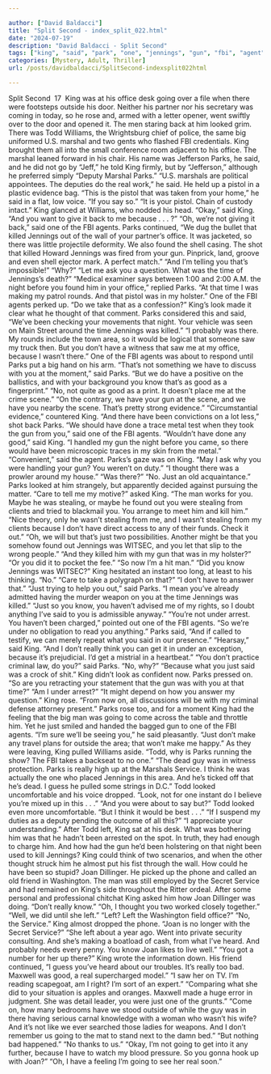```yaml
---

author: ["David Baldacci"]
title: "Split Second - index_split_022.html"
date: "2024-07-19"
description: "David Baldacci - Split Second"
tags: ["king", "said", "park", "one", "jennings", "gun", "fbi", "agent", "office", "going", "todd", "marshal", "time", "joan", "back", "looked", "two", "pistol", "oh", "found", "night", "thought", "know", "good", "stealing"]
categories: [Mystery, Adult, Thriller]
url: /posts/davidbaldacci/SplitSecond-indexsplit022html

---
```



Split Second
		 17 
King was at his office desk going over a file when there were footsteps outside his door. Neither his partner nor his secretary was coming in today, so he rose and, armed with a letter opener, went swiftly over to the door and opened it.
The men staring back at him looked grim. There was Todd Williams, the Wrightsburg chief of police, the same big uniformed U.S. marshal and two gents who flashed FBI credentials. King brought them all into the small conference room adjacent to his office.
The marshal leaned forward in his chair. His name was Jefferson Parks, he said, and he did not go by “Jeff,” he told King firmly, but by “Jefferson,” although he preferred simply “Deputy Marshal Parks.” “U.S. marshals are political appointees. The deputies do the real work,” he said.
He held up a pistol in a plastic evidence bag. “This is the pistol that was taken from your home,” he said in a flat, low voice.
“If you say so.”
“It is your pistol. Chain of custody intact.”
King glanced at Williams, who nodded his head.
“Okay,” said King. “And you want to give it back to me because . . . ?”
“Oh, we’re not giving it back,” said one of the FBI agents.
Parks continued, “We dug the bullet that killed Jennings out of the wall of your partner’s office. It was jacketed, so there was little projectile deformity. We also found the shell casing. The shot that killed Howard Jennings was fired from your gun. Pinprick, land, groove and even shell ejector mark. A perfect match.”
“And I’m telling you that’s impossible!”
“Why?”
“Let me ask you a question. What was the time of Jennings’s death?”
“Medical examiner says between 1:00 and 2:00 A.M. the night before you found him in your office,” replied Parks.
“At that time I was making my patrol rounds. And that pistol was in my holster.”
One of the FBI agents perked up. “Do we take that as a confession?”
King’s look made it clear what he thought of that comment.
Parks considered this and said, “We’ve been checking your movements that night. Your vehicle was seen on Main Street around the time Jennings was killed.”
“I probably was there. My rounds include the town area, so it would be logical that someone saw my truck then. But you don’t have a witness that saw me at my office, because I wasn’t there.”
One of the FBI agents was about to respond until Parks put a big hand on his arm.
“That’s not something we have to discuss with you at the moment,” said Parks. “But we do have a positive on the ballistics, and with your background you know that’s as good as a fingerprint.”
“No, not quite as good as a print. It doesn’t place me at the crime scene.”
“On the contrary, we have your gun at the scene, and we have you nearby the scene. That’s pretty strong evidence.”
“Circumstantial evidence,” countered King.
“And there have been convictions on a lot less,” shot back Parks.
“We should have done a trace metal test when they took the gun from you,” said one of the FBI agents.
“Wouldn’t have done any good,” said King. “I handled my gun the night before you came, so there would have been microscopic traces in my skin from the metal.”
“Convenient,” said the agent.
Parks’s gaze was on King. “May I ask why you were handling your gun? You weren’t on duty.”
“I thought there was a prowler around my house.”
“Was there?”
“No. Just an old acquaintance.”
Parks looked at him strangely, but apparently decided against pursuing the matter.
“Care to tell me my motive?” asked King.
“The man works for you. Maybe he was stealing, or maybe he found out you were stealing from clients and tried to blackmail you. You arrange to meet him and kill him.”
“Nice theory, only he wasn’t stealing from me, and I wasn’t stealing from my clients because I don’t have direct access to any of their funds. Check it out.”
“Oh, we will but that’s just two possibilities. Another might be that you somehow found out Jennings was WITSEC, and you let that slip to the wrong people.”
“And they killed him with my gun that was in my holster?”
“Or you did it to pocket the fee.”
“So now I’m a hit man.”
“Did you know Jennings was WITSEC?”
King hesitated an instant too long, at least to his thinking. “No.”
“Care to take a polygraph on that?”
“I don’t have to answer that.”
“Just trying to help you out,” said Parks. “I mean you’ve already admitted having the murder weapon on you at the time Jennings was killed.”
“Just so you know, you haven’t advised me of my rights, so I doubt anything I’ve said to you is admissible anyway.”
“You’re not under arrest. You haven’t been charged,” pointed out one of the FBI agents. “So we’re under no obligation to read you anything.”
Parks said, “And if called to testify, we can merely repeat what you said in our presence.”
“Hearsay,” said King. “And I don’t really think you can get it in under an exception, because it’s prejudicial. I’d get a mistrial in a heartbeat.”
“You don’t practice criminal law, do you?” said Parks.
“No, why?”
“Because what you just said was a crock of shit.”
King didn’t look as confident now. Parks pressed on.
“So are you retracting your statement that the gun was with you at that time?”
“Am I under arrest?”
“It might depend on how you answer my question.”
King rose. “From now on, all discussions will be with my criminal defense attorney present.”
Parks rose too, and for a moment King had the feeling that the big man was going to come across the table and throttle him. Yet he just smiled and handed the bagged gun to one of the FBI agents.
“I’m sure we’ll be seeing you,” he said pleasantly. “Just don’t make any travel plans for outside the area; that won’t make me happy.”
As they were leaving, King pulled Williams aside.
“Todd, why is Parks running the show? The FBI takes a backseat to no one.”
“The dead guy was in witness protection. Parks is really high up at the Marshals Service. I think he was actually the one who placed Jennings in this area. And he’s ticked off that he’s dead. I guess he pulled some strings in D.C.” Todd looked uncomfortable and his voice dropped. “Look, not for one instant do I believe you’re mixed up in this . . .”
“And you were about to say but?”
Todd looked even more uncomfortable. “But I think it would be best . . .”
“If I suspend my duties as a deputy pending the outcome of all this?”
“I appreciate your understanding.”
After Todd left, King sat at his desk. What was bothering him was that he hadn’t been arrested on the spot. In truth, they had enough to charge him. And how had the gun he’d been holstering on that night been used to kill Jennings? King could think of two scenarios, and when the other thought struck him he almost put his fist through the wall. How could he have been so stupid? Joan Dillinger.
He picked up the phone and called an old friend in Washington. The man was still employed by the Secret Service and had remained on King’s side throughout the Ritter ordeal. After some personal and professional chitchat King asked him how Joan Dillinger was doing.
“Don’t really know.”
“Oh, I thought you two worked closely together.”
“Well, we did until she left.”
“Left? Left the Washington field office?”
“No, the Service.”
King almost dropped the phone. “Joan is no longer with the Secret Service?”
“She left about a year ago. Went into private security consulting. And she’s making a boatload of cash, from what I’ve heard. And probably needs every penny. You know Joan likes to live well.”
“You got a number for her up there?” King wrote the information down.
His friend continued, “I guess you’ve heard about our troubles. It’s really too bad. Maxwell was good, a real supercharged model.”
“I saw her on TV. I’m reading scapegoat, am I right? I’m sort of an expert.”
“Comparing what she did to your situation is apples and oranges. Maxwell made a huge error in judgment. She was detail leader, you were just one of the grunts.”
“Come on, how many bedrooms have we stood outside of while the guy was in there having serious carnal knowledge with a woman who wasn’t his wife? And it’s not like we ever searched those ladies for weapons. And I don’t remember us going to the mat to stand next to the damn bed.”
“But nothing bad happened.”
“No thanks to us.”
“Okay, I’m not going to get into it any further, because I have to watch my blood pressure. So you gonna hook up with Joan?”
“Oh, I have a feeling I’m going to see her real soon.”
